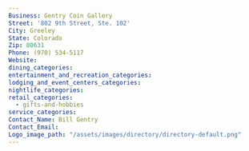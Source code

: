 ```yaml
---
Business: Gentry Coin Gallery
Street: '802 9th Street, Ste. 102'
City: Greeley
State: Colorado
Zip: 80631
Phone: (970) 534-5117
Website:
dining_categories:
entertainment_and_recreation_categories:
lodging_and_event_centers_categories:
nightlife_categories:
retail_categories:
  - gifts-and-hobbies
service_categories:
Contact_Name: Bill Gentry
Contact_Email:
Logo_image_path: "/assets/images/directory/directory-default.png"
---
```



